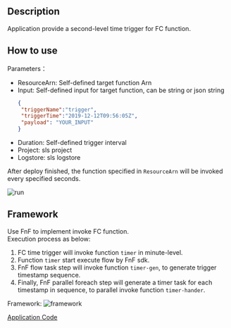 ## Description

Application provide a second-level time trigger for FC function.


## How to use

Parameters：<br>
- ResourceArn: Self-defined target function Arn
- Input: Self-defined input for target function, can be string or json string
    ```json
    {
     "triggerName":"trigger",
     "triggerTime":"2019-12-12T09:56:05Z",
     "payload": "YOUR_INPUT"
    }
    ```
- Duration: Self-defined trigger interval
- Project: sls project
- Logstore: sls logstore

After deploy finished, the function specified in `ResourceArn` will be invoked every specified seconds.

![run](https://img.alicdn.com/tfs/TB1OmK9thz1gK0jSZSgXXavwpXa-1385-676.gif)

## Framework

Use FnF to implement invoke FC function.<br>
Execution process as below: <br>
1. FC time trigger will invoke function `timer` in minute-level.<br>
2. Function `timer` start execute flow by FnF sdk.<br>
3. FnF flow task step will invoke function `timer-gen`, to generate trigger timestamp sequence.<br>
4. Finally, FnF parallel foreach step will generate a timer task for each timestamp in sequence, to parallel invoke function `timer-hander`.

Framework:
![framework](https://img.alicdn.com/tfs/TB1oYolsGL7gK0jSZFBXXXZZpXa-1478-1002.jpg)

[Application Code](https://github.com/awesome-fnf/second-level-timer)